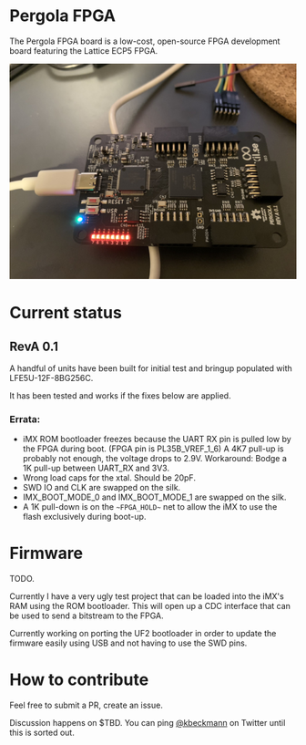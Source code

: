 # Pergola FPGA

The Pergola FPGA board is a low-cost, open-source FPGA development board featuring the Lattice ECP5 FPGA.

![Pergola FPGA top view](img/top.jpg)

# Current status

## RevA 0.1

A handful of units have been built for initial test and bringup populated with LFE5U-12F-8BG256C.

It has been tested and works if the fixes below are applied.

### Errata:

- iMX ROM bootloader freezes because the UART RX pin is pulled
   low by the FPGA during boot. (FPGA pin is PL35B_VREF_1_6)
   A 4K7 pull-up is probably not enough, the voltage drops to 2.9V.
   Workaround: Bodge a 1K pull-up between UART_RX and 3V3.
- Wrong load caps for the xtal. Should be 20pF.
- SWD IO and CLK are swapped on the silk.
- IMX_BOOT_MODE_0 and IMX_BOOT_MODE_1 are swapped on the silk.
- A 1K pull-down is on the `~FPGA_HOLD~` net to allow the iMX to use the flash exclusively during boot-up.

# Firmware
TODO.

Currently I have a very ugly test project that can be loaded into the iMX's RAM using the ROM bootloader. This will open up a CDC interface that can be used to send a bitstream to the FPGA.

Currently working on porting the UF2 bootloader in order to update the firmware easily using USB and not having to use the SWD pins.

# How to contribute

Feel free to submit a PR, create an issue.

Discussion happens on $TBD. You can ping [@kbeckmann](https://twitter.com/kbeckmann) on Twitter until this is sorted out.

